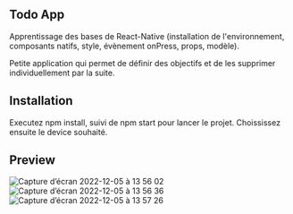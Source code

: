 ## Todo App

Apprentissage des bases de React-Native (installation de l'environnement, composants natifs, style, évènement onPress, props, modèle). 

Petite application qui permet de définir des objectifs et de les supprimer individuellement par la suite.

## Installation 

Executez npm install, suivi de npm start pour lancer le projet. Choississez ensuite le device souhaité.

## Preview

![Capture d’écran 2022-12-05 à 13 56 02](https://user-images.githubusercontent.com/100592012/205642653-4e198088-b2e6-47a1-a3e8-e65eb574a5de.png)
![Capture d’écran 2022-12-05 à 13 56 36](https://user-images.githubusercontent.com/100592012/205642668-f6bb36d2-5a46-4b51-ba1b-53de498549e8.png)
![Capture d’écran 2022-12-05 à 13 57 26](https://user-images.githubusercontent.com/100592012/205642809-c7a45135-b850-4a51-a9a1-9236b1fa87b8.png)
